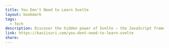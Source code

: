 ```yaml
---
title: You Don't Need to Learn Svelte
layout: bookmark
tags:
  - Tech
description: Discover the hidden power of Svelte – the JavaScript framework that feels like déjà vu. Uncover how Svelte simplifies web development, reimagining JS.
link: https://kaviisuri.com/you-dont-need-to-learn-svelte
share:
---
```


